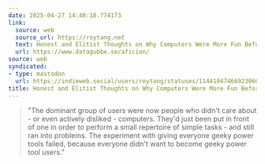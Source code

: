 ```yaml
---
date: 2025-04-27 14:48:18.774173
link:
  source: web
  source_url: https://roytang.net
  text: Honest and Elitist Thoughts on Why Computers Were More Fun Before
  url: https://www.datagubbe.se/aficion/
source: web
syndicated:
- type: mastodon
  url: https://indieweb.social/users/roytang/statuses/114410474669230603
title: Honest and Elitist Thoughts on Why Computers Were More Fun Before
---
```


> "The dominant group of users were now people who didn't care about - or even actively disliked - computers. They'd just been put in front of one in order to perform a small repertoire of simple tasks - and still ran into problems. The experiment with giving everyone geeky power tools failed, because everyone didn't want to become geeky power tool users."